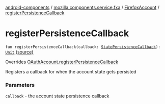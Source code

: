 [android-components](../../index.md) / [mozilla.components.service.fxa](../index.md) / [FirefoxAccount](index.md) / [registerPersistenceCallback](./register-persistence-callback.md)

# registerPersistenceCallback

`fun registerPersistenceCallback(callback: `[`StatePersistenceCallback`](../../mozilla.components.concept.sync/-state-persistence-callback/index.md)`): `[`Unit`](https://kotlinlang.org/api/latest/jvm/stdlib/kotlin/-unit/index.html) [(source)](https://github.com/mozilla-mobile/android-components/blob/master/components/service/firefox-accounts/src/main/java/mozilla/components/service/fxa/FirefoxAccount.kt#L96)

Overrides [OAuthAccount.registerPersistenceCallback](../../mozilla.components.concept.sync/-o-auth-account/register-persistence-callback.md)

Registers a callback for when the account state gets persisted

### Parameters

`callback` - the account state persistence callback
